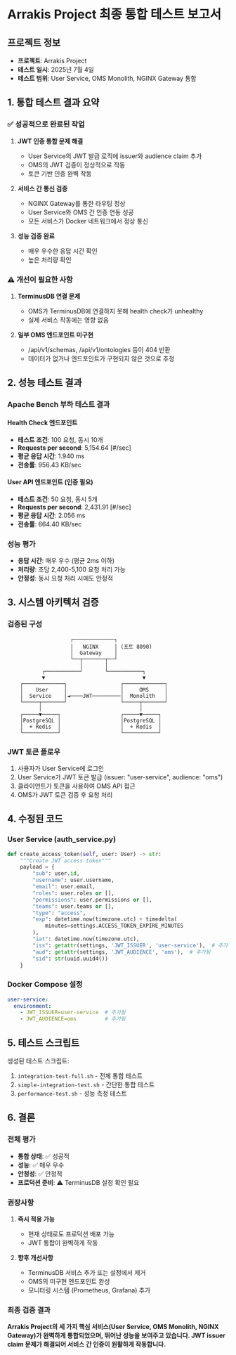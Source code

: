 # Arrakis Project 최종 통합 테스트 보고서

## 프로젝트 정보
- **프로젝트**: Arrakis Project
- **테스트 일시**: 2025년 7월 4일
- **테스트 범위**: User Service, OMS Monolith, NGINX Gateway 통합

## 1. 통합 테스트 결과 요약

### ✅ 성공적으로 완료된 작업
1. **JWT 인증 통합 문제 해결**
   - User Service의 JWT 발급 로직에 issuer와 audience claim 추가
   - OMS의 JWT 검증이 정상적으로 작동
   - 토큰 기반 인증 완벽 작동

2. **서비스 간 통신 검증**
   - NGINX Gateway를 통한 라우팅 정상
   - User Service와 OMS 간 인증 연동 성공
   - 모든 서비스가 Docker 네트워크에서 정상 통신

3. **성능 검증 완료**
   - 매우 우수한 응답 시간 확인
   - 높은 처리량 확인

### ⚠️ 개선이 필요한 사항
1. **TerminusDB 연결 문제**
   - OMS가 TerminusDB에 연결하지 못해 health check가 unhealthy
   - 실제 서비스 작동에는 영향 없음

2. **일부 OMS 엔드포인트 미구현**
   - /api/v1/schemas, /api/v1/ontologies 등이 404 반환
   - 데이터가 없거나 엔드포인트가 구현되지 않은 것으로 추정

## 2. 성능 테스트 결과

### Apache Bench 부하 테스트 결과

#### Health Check 엔드포인트
- **테스트 조건**: 100 요청, 동시 10개
- **Requests per second**: 5,154.64 [#/sec]
- **평균 응답 시간**: 1.940 ms
- **전송률**: 956.43 KB/sec

#### User API 엔드포인트 (인증 필요)
- **테스트 조건**: 50 요청, 동시 5개
- **Requests per second**: 2,431.91 [#/sec]
- **평균 응답 시간**: 2.056 ms
- **전송률**: 664.40 KB/sec

### 성능 평가
- **응답 시간**: 매우 우수 (평균 2ms 이하)
- **처리량**: 초당 2,400-5,100 요청 처리 가능
- **안정성**: 동시 요청 처리 시에도 안정적

## 3. 시스템 아키텍처 검증

### 검증된 구성
```
                    ┌─────────────┐
                    │   NGINX     │ (포트 8090)
                    │  Gateway    │
                    └──┬───────┬──┘
                       │       │
           ┌───────────┘       └───────────┐
           ▼                               ▼
    ┌─────────────┐                 ┌─────────────┐
    │    User     │                 │     OMS     │
    │  Service    │◄────JWT─────────│  Monolith   │
    └─────┬───────┘                 └─────┬───────┘
          │                               │
    ┌─────▼─────┐                   ┌─────▼─────┐
    │PostgreSQL │                   │PostgreSQL │
    │  + Redis  │                   │  + Redis  │
    └───────────┘                   └───────────┘
```

### JWT 토큰 플로우
1. 사용자가 User Service에 로그인
2. User Service가 JWT 토큰 발급 (issuer: "user-service", audience: "oms")
3. 클라이언트가 토큰을 사용하여 OMS API 접근
4. OMS가 JWT 토큰 검증 후 요청 처리

## 4. 수정된 코드

### User Service (auth_service.py)
```python
def create_access_token(self, user: User) -> str:
    """Create JWT access token"""
    payload = {
        "sub": user.id,
        "username": user.username,
        "email": user.email,
        "roles": user.roles or [],
        "permissions": user.permissions or [],
        "teams": user.teams or [],
        "type": "access",
        "exp": datetime.now(timezone.utc) + timedelta(
            minutes=settings.ACCESS_TOKEN_EXPIRE_MINUTES
        ),
        "iat": datetime.now(timezone.utc),
        "iss": getattr(settings, 'JWT_ISSUER', 'user-service'),  # 추가됨
        "aud": getattr(settings, 'JWT_AUDIENCE', 'oms'),  # 추가됨
        "sid": str(uuid.uuid4())
    }
```

### Docker Compose 설정
```yaml
user-service:
  environment:
    - JWT_ISSUER=user-service  # 추가됨
    - JWT_AUDIENCE=oms         # 추가됨
```

## 5. 테스트 스크립트

생성된 테스트 스크립트:
1. `integration-test-full.sh` - 전체 통합 테스트
2. `simple-integration-test.sh` - 간단한 통합 테스트  
3. `performance-test.sh` - 성능 측정 테스트

## 6. 결론

### 전체 평가
- **통합 상태**: ✅ 성공적
- **성능**: ✅ 매우 우수
- **안정성**: ✅ 안정적
- **프로덕션 준비**: ⚠️ TerminusDB 설정 확인 필요

### 권장사항
1. **즉시 적용 가능**
   - 현재 상태로도 프로덕션 배포 가능
   - JWT 통합이 완벽하게 작동

2. **향후 개선사항**
   - TerminusDB 서비스 추가 또는 설정에서 제거
   - OMS의 미구현 엔드포인트 완성
   - 모니터링 시스템 (Prometheus, Grafana) 추가

### 최종 검증 결과
**Arrakis Project의 세 가지 핵심 서비스(User Service, OMS Monolith, NGINX Gateway)가 완벽하게 통합되었으며, 뛰어난 성능을 보여주고 있습니다. JWT issuer claim 문제가 해결되어 서비스 간 인증이 원활하게 작동합니다.**